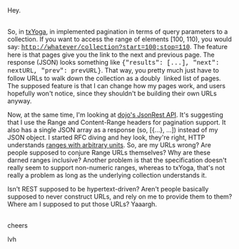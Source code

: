 <!--
.. title: I don't understand REST pagination
.. date: 2011/05/12 13:37
.. slug: i-don-t-understand-rest-pagination
.. link:
.. description:
.. tags: 
-->

Hey.<p /><br />So, in <a href="https://github.com/lvh/txyoga">txYoga</a>, in implemented pagination in terms of query parameters to a collection. If you want to access the range of elements [100, 110), you would say: <span style="font-family: courier new,monospace;"><a href="http://whatever/collection?start=100;stop=110">http://whatever/collection?start=100;stop=110</a></span>. The feature here is that pages give you the link to the next and previous page. The response (JSON) looks something like <span style="font-family: courier new,monospace;">{&quot;results&quot;: [...], &quot;next&quot;: nextURL, &quot;prev&quot;: prevURL}</span>. That way, you pretty much just have to follow URLs to walk down the collection as a doubly  linked list of pages. The supposed feature is that I can change how my pages work, and users hopefully won&#39;t notice, since they shouldn&#39;t be building their own URLs anyway.<p /> Now, at the same time, I&#39;m looking at <a href="http://dojotoolkit.org/reference-guide/dojo/store/JsonRest.html">dojo&#39;s JsonRest API</a>. It&#39;s suggesting that I use the Range and Content-Range headers for pagination support. It also has a single JSON array as a response (so, [{...}, ...]) instead of my JSON object. I started RFC diving and hey look, they&#39;re right, HTTP understands <a href="http://www.w3.org/Protocols/rfc2616/rfc2616-sec3.html#sec3.12">ranges with arbitrary units</a>. So, are my URLs wrong? Are people supposed to conjure Range URLs themselves? Why are these darned ranges inclusive? Another problem is that the specification doesn&#39;t really seem to support non-numeric ranges, whereas to txYoga, that&#39;s not really a problem as long as the underlying collection understands it.<p /> Isn&#39;t REST supposed to be hypertext-driven? Aren&#39;t people basically supposed to never construct URLs, and rely on me to provide them to them? Where am I supposed to put those URLs? Yaaargh.<p /> <br />cheers<div>lvh</div>
